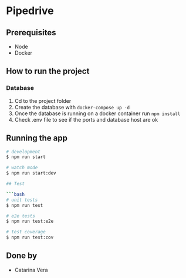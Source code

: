 # Pipedrive 

## Prerequisites

* Node
* Docker

## How to run the project

### Database

1. Cd to the project folder
2. Create the database with `docker-compose up -d`
3. Once the database is running on a docker container run `npm install`
4. Check .env file to see if the ports and database host are ok

## Running the app

```bash
# development
$ npm run start

# watch mode
$ npm run start:dev

## Test

```bash
# unit tests
$ npm run test

# e2e tests
$ npm run test:e2e

# test coverage
$ npm run test:cov
```


## Done by

- Catarina Vera